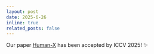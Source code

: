 ```yaml
---
layout: post
date: 2025-6-26
inline: true
related_posts: false
---
```


Our paper <a href="https://humanx-interaction.github.io/">Human-X</a> has been accepted by ICCV 2025! :sparkles:
